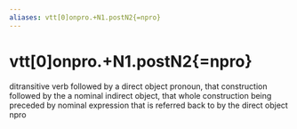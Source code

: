 ```yaml
---
aliases: vtt[0]onpro.+N1.postN2{=npro}
---
```

# vtt[0]onpro.+N1.postN2{=npro}

ditransitive verb followed by a direct object pronoun, that construction followed by the a nominal indirect object, that whole construction being preceded by nominal expression that is referred back to by the direct object npro